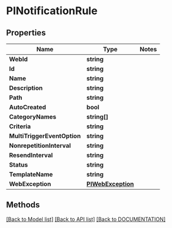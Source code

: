 # PINotificationRule

## Properties
Name | Type | Notes
------------ | ------------- | -------------
**WebId** | **string**
**Id** | **string**
**Name** | **string**
**Description** | **string**
**Path** | **string**
**AutoCreated** | **bool**
**CategoryNames** | **string[]**
**Criteria** | **string**
**MultiTriggerEventOption** | **string**
**NonrepetitionInterval** | **string**
**ResendInterval** | **string**
**Status** | **string**
**TemplateName** | **string**
**WebException** | **[**PIWebException**](../Model/PIWebException.md)**

## Methods
[[Back to Model list]](../../DOCUMENTATION.md#documentation-for-models) [[Back to API list]](../../DOCUMENTATION.md#documentation-for-api-endpoints) [[Back to DOCUMENTATION]](../../DOCUMENTATION.md)
